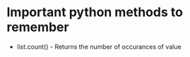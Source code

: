 # Important python methods to remember

* list.count() - Returns the number of occurances of value 
